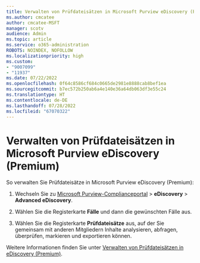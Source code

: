 ```yaml
---
title: Verwalten von Prüfdateisätzen in Microsoft Purview eDiscovery (Premium)
ms.author: cmcatee
author: cmcatee-MSFT
manager: scotv
audience: Admin
ms.topic: article
ms.service: o365-administration
ROBOTS: NOINDEX, NOFOLLOW
ms.localizationpriority: high
ms.custom:
- "9007099"
- "11937"
ms.date: 07/22/2022
ms.openlocfilehash: 0f64c8586cf684c0665de2981e8888cab8bef1ea
ms.sourcegitcommit: b7ec572b250ab6a4e140e36a64db063df3e55c24
ms.translationtype: HT
ms.contentlocale: de-DE
ms.lasthandoff: 07/28/2022
ms.locfileid: "67070322"
---
```

# <a name="managing-review-sets-inmicrosoft-purview-ediscovery-premium"></a>Verwalten von Prüfdateisätzen in Microsoft Purview eDiscovery (Premium)

So verwalten Sie Prüfdateisätze in Microsoft Purview eDiscovery (Premium):

1. Wechseln Sie zu [Microsoft Purview-Complianceportal](https://compliance.microsoft.com/) > **eDiscovery** > **Advanced eDiscovery**.

1. Wählen Sie die Registerkarte **Fälle** und dann die gewünschten Fälle aus.

1. Wählen Sie die Registerkarte **Prüfdateisätze** aus, auf der Sie gemeinsam mit anderen Mitgliedern Inhalte analysieren, abfragen, überprüfen, markieren und exportieren können.

Weitere Informationen finden Sie unter [Verwalten von Prüfdateisätzen in eDiscovery (Premium)](https://docs.microsoft.com/microsoft-365/compliance/managing-review-sets).
